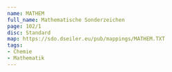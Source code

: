 ```yaml
---
name: MATHEM
full_name: Mathematische Sonderzeichen
page: 102/1
disc: Standard
map: https://sdo.dseiler.eu/pub/mappings/MATHEM.TXT
tags:
- Chemie
- Mathematik
---
```

